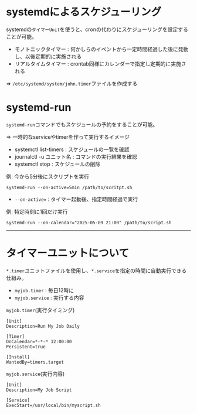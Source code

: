 # systemdによるスケジューリング

systemdの`タイマーUnit`を使うと、cronの代わりにスケジューリングを設定することが可能。

- モノトニックタイマー : 何かしらのイベントから一定時間経過した後に発動し、以後定期的に実施される
- リアルタイムタイマー : crontab同様にカレンダーで指定し定期的に実施される

=> `/etc/systemd/system/john.timer`ファイルを作成する

# systemd-run

`systemd-run`コマンドでもスケジュールの予約をすることが可能。

=> 一時的なserviceやtimerを作って実行するイメージ

- systemctl list-timers : スケジュールの一覧を確認
- journalctl -u ユニット名 : コマンドの実行結果を確認
- systemctl stop : スケジュールの削除

例: 今から5分後にスクリプトを実行

```
systemd-run --on-active=5min /path/to/scritpt.sh
```

- `--on-active=` : タイマー起動後、指定時間経過で実行

例: 特定時刻に1回だけ実行

```
systemd-run --on-calendar="2025-05-09 21:00" /path/to/script.sh
```

---

# タイマーユニットについて

`*.timer`ユニットファイルを使用し、`*.service`を指定の時間に自動実行できる仕組み。

- `myjob.timer` : 毎日12時に
- `myjob.service` : 実行する内容

`myjob.timer`(実行タイミング)

```
[Unit]
Description=Run My Job Daily

[Timer]
OnCalendar=*-*-* 12:00:00
Persistent=true

[Install]
WantedBy=timers.target
```

`myjob.service`(実行内容)

```
[Unit]
Description=My Job Script

[Service]
ExecStart=/usr/local/bin/myscript.sh
```

